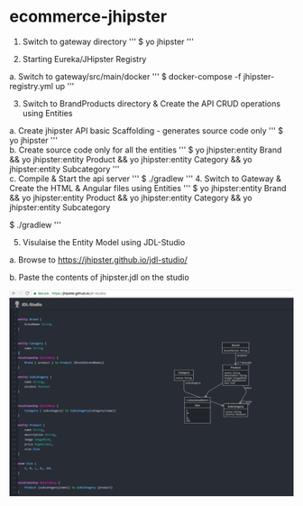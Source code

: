 # ecommerce-jhipster

1. Switch to gateway directory
'''
  $ yo jhipster
'''

2. Starting Eureka/JHipster Registry

  a. Switch to gateway/src/main/docker
  '''
  $ docker-compose -f jhipster-registry.yml up
  '''
  
3. Switch to BrandProducts directory & Create the API CRUD operations using Entities

  a. Create jhipster API basic Scaffolding - generates source code only
  '''
            $ yo jhipster
  '''          
  b. Create source code only for all the entities
  '''
            $ yo jhipster:entity Brand &&  yo jhipster:entity Product &&  yo jhipster:entity Category &&  yo jhipster:entity Subcategory
  '''          
  c. Compile & Start the api server 
  '''
     $ ./gradlew
  '''
4. Switch to Gateway & Create the HTML & Angular files using Entities
'''
  $ yo jhipster:entity Brand &&  yo jhipster:entity Product &&  yo jhipster:entity Category &&  yo jhipster:entity Subcategory
  
  $ ./gradlew
'''  
  
5. Visulaise the Entity Model using JDL-Studio 

  a. Browse to https://jhipster.github.io/jdl-studio/
  
  b. Paste the contents of jhipster.jdl on the studio
  
  [![mutt dark](https://github.com/adhulappanavar/ecommerce-jhipster/blob/master/JhipsterJDLStudioEntityDiagram4Ecomm.png)](https://github.com/adhulappanavar/ecommerce-jhipster/blob/master/JhipsterJDLStudioEntityDiagram4Ecomm.png)
  
